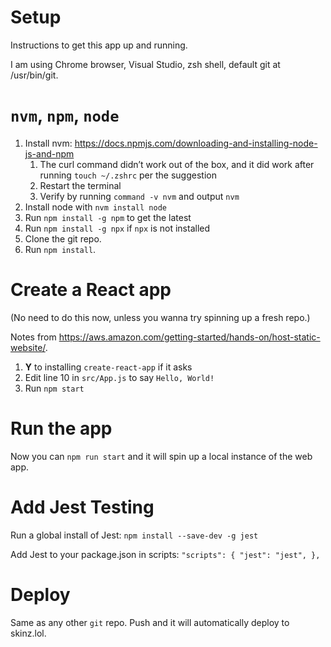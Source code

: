 # Setup

Instructions to get this app up and running.

I am using Chrome browser, Visual Studio, zsh shell, default git at /usr/bin/git.

# `nvm`, `npm`, `node`

1. Install nvm: https://docs.npmjs.com/downloading-and-installing-node-js-and-npm
    1. The curl command didn’t work out of the box, and it did work after running `touch ~/.zshrc` per the suggestion
    1. Restart the terminal
    1. Verify by running `command -v nvm` and output `nvm`
1. Install node with `nvm install node`
1. Run `npm install -g npm` to get the latest
1. Run `npm install -g npx` if `npx` is not installed
1. Clone the git repo.
1. Run `npm install`.

# Create a React app

(No need to do this now, unless you wanna try spinning up a fresh repo.)

Notes from https://aws.amazon.com/getting-started/hands-on/host-static-website/.

1. **Y** to installing `create-react-app` if it asks
1. Edit line 10 in `src/App.js` to say `Hello, World!`
1. Run `npm start`

# Run the app

Now you can `npm run start` and it will spin up a local instance of the web app.

# Add Jest Testing

Run a global install of Jest: `npm install --save-dev -g jest`

Add Jest to your package.json in scripts:
  `"scripts": {
    "jest": "jest",
  },`

# Deploy

Same as any other `git` repo. Push and it will automatically deploy to skinz.lol.